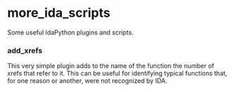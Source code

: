 # more_ida_scripts
Some useful IdaPython plugins and scripts.

### add_xrefs
This very simple plugin adds to the name of the function the number of xrefs that refer to it. 
This can be useful for identifying typical functions that, for one reason or another, were not recognized by IDA.
